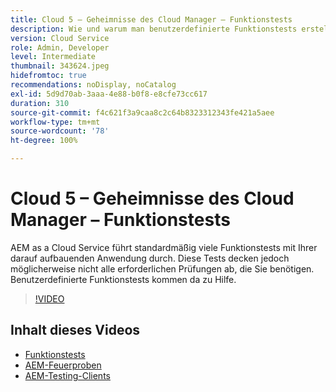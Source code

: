 ```yaml
---
title: Cloud 5 – Geheimnisse des Cloud Manager – Funktionstests
description: Wie und warum man benutzerdefinierte Funktionstests erstellt
version: Cloud Service
role: Admin, Developer
level: Intermediate
thumbnail: 343624.jpeg
hidefromtoc: true
recommendations: noDisplay, noCatalog
exl-id: 5d9d70ab-3aaa-4e88-b0f8-e8cfe73cc617
duration: 310
source-git-commit: f4c621f3a9caa8c2c64b8323312343fe421a5aee
workflow-type: tm+mt
source-wordcount: '78'
ht-degree: 100%

---
```


# Cloud 5 – Geheimnisse des Cloud Manager – Funktionstests

AEM as a Cloud Service führt standardmäßig viele Funktionstests mit Ihrer darauf aufbauenden Anwendung durch. Diese Tests decken jedoch möglicherweise nicht alle erforderlichen Prüfungen ab, die Sie benötigen. Benutzerdefinierte Funktionstests kommen da zu Hilfe.

>[!VIDEO](https://video.tv.adobe.com/v/343624?quality=12&learn=on)

## Inhalt dieses Videos

+ [Funktionstests](https://experienceleague.adobe.com/docs/experience-manager-cloud-service/content/implementing/using-cloud-manager/test-results/functional-testing.html?lang=de)
+ [AEM-Feuerproben](https://github.com/adobe/aem-test-samples/)
+ [AEM-Testing-Clients](https://github.com/adobe/aem-testing-clients/)
